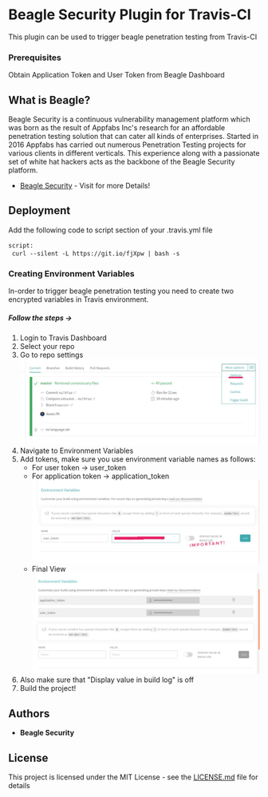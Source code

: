 
# Beagle Security Plugin for Travis-CI

This plugin can be used to trigger beagle penetration testing from Travis-CI

### Prerequisites

Obtain Application Token and User Token from Beagle Dashboard 

## What is Beagle?

Beagle Security is a continuous vulnerability management platform which was born as the result of Appfabs Inc's research for an affordable penetration testing solution that can cater all kinds of enterprises. Started in 2016 Appfabs has carried out numerous Penetration Testing projects for various clients in different verticals. This experience along with a passionate set of white hat hackers acts as the backbone of the Beagle Security platform. 

* [Beagle Security](https://beaglesecurity.com/) - Visit for more Details!

## Deployment

Add the following code to script section of your .travis.yml file

```
script:
 curl --silent -L https://git.io/fjXpw | bash -s
```

### Creating Environment Variables
In-order to trigger beagle penetration testing you need to create two encrypted variables in Travis environment. 

##### Follow the steps ->
1. Login to Travis Dashboard
2. Select your repo
3. Go to repo settings 
	![Step 1](/images/1.jpeg)
5. Navigate to Environment Variables
6. Add tokens, make sure you use environment variable names as follows:
	* For user token -> user_token
	* For application token -> application_token
	![Step 2](/images/2.jpeg)
	* Final View 
	![Step 3](/images/3.png)
7. Also make sure that "Display value in build log" is off
8. Build the project! 
 
## Authors

* **Beagle Security**

## License

This project is licensed under the MIT License - see the [LICENSE.md](LICENSE.md) file for details


